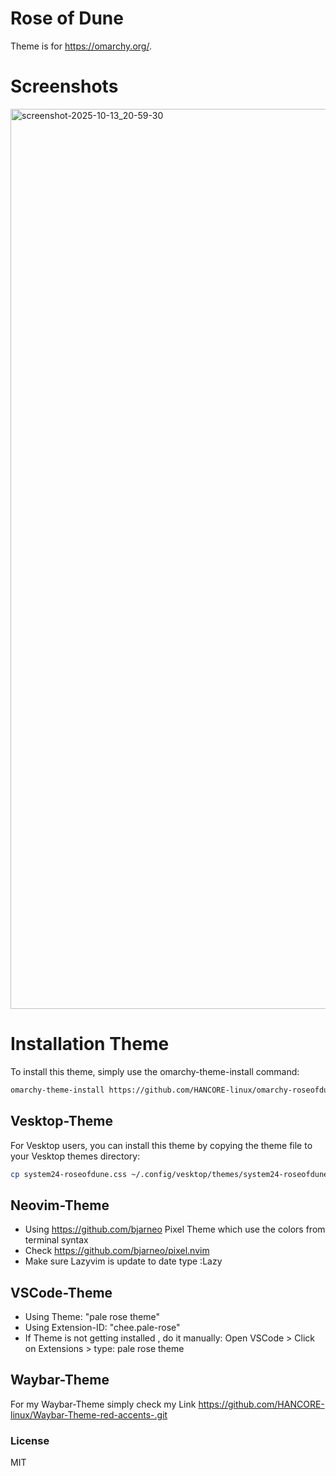 # Rose of Dune
Theme is for https://omarchy.org/. 

# Screenshots
<img width="2560" height="1440" alt="screenshot-2025-10-13_20-59-30" src="https://github.com/user-attachments/assets/f4e32946-abb6-4383-bd0b-cec3bd920767" />







# Installation Theme

To install this theme, simply use the omarchy-theme-install command:

```bash
omarchy-theme-install https://github.com/HANCORE-linux/omarchy-roseofdune-theme.git
```
## Vesktop-Theme
For Vesktop users, you can install this theme by copying the theme file to your Vesktop themes directory:
```bash
cp system24-roseofdune.css ~/.config/vesktop/themes/system24-roseofdune.css
```

## Neovim-Theme
- Using https://github.com/bjarneo Pixel Theme which use the colors from terminal syntax <br>
- Check https://github.com/bjarneo/pixel.nvim <br>
- Make sure Lazyvim is update to date type :Lazy <br>

## VSCode-Theme
- Using Theme: "pale rose theme"
- Using Extension-ID: "chee.pale-rose"
- If Theme is not getting installed , do it manually: Open VSCode > Click on Extensions > type: pale rose theme

## Waybar-Theme
For my Waybar-Theme simply check my Link https://github.com/HANCORE-linux/Waybar-Theme-red-accents-.git

### License
MIT
